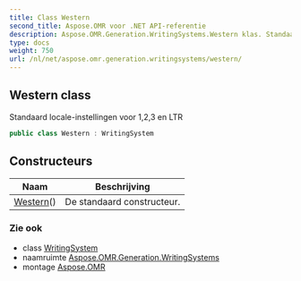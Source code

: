 ```yaml
---
title: Class Western
second_title: Aspose.OMR voor .NET API-referentie
description: Aspose.OMR.Generation.WritingSystems.Western klas. Standaard localeinstellingen voor 123 en LTR
type: docs
weight: 750
url: /nl/net/aspose.omr.generation.writingsystems/western/
---
```

## Western class

Standaard locale-instellingen voor 1,2,3 en LTR

```csharp
public class Western : WritingSystem
```

## Constructeurs

| Naam | Beschrijving |
| --- | --- |
| [Western](western/)() | De standaard constructeur. |

### Zie ook

* class [WritingSystem](../writingsystem/)
* naamruimte [Aspose.OMR.Generation.WritingSystems](../../aspose.omr.generation.writingsystems/)
* montage [Aspose.OMR](../../)


